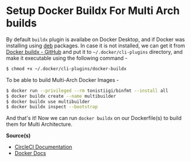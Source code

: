 # Setup Docker Buildx For Multi Arch builds

By default `buildx` plugin is availabe on Docker Desktop, and if Docker was installing using [deb](https://docs.docker.com/engine/install/) packages. In case it is not installed, we can get it from [Docker buildx - GitHub](https://github.com/docker/buildx/releases/latest) and put it to `~/.docker/cli-plugins` directory, and make it executable using the following command -

```bash
$ chmod +x ~/.docker/cli-plugins/docker-buildx
```

To be able to build Multi-Arch Docker Images -

```bash
$ docker run --privileged --rm tonistiigi/binfmt --install all
$ docker buildx create --name multibuilder
$ docker buildx use multibuilder
$ docker buildx inspect --bootstrap
```

And that's it! Now we can run `docker buildx` on our Dockerfile(s) to build them for Multi Architecture.

**Source(s)**

- [CircleCI Documentation](https://cirrus-ci.org/guide/docker-builder-vm/#multi-arch-builds)
- [Docker Docs](https://docs.docker.com/buildx/working-with-buildx/)
